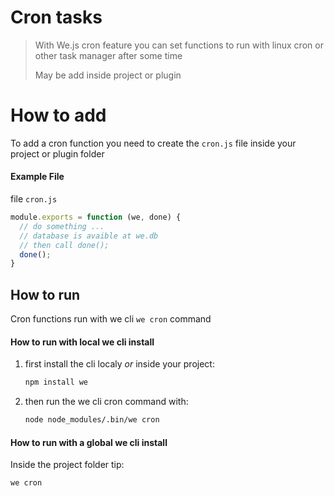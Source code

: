 # Cron tasks

> With We.js cron feature you can set functions to run with linux cron or other task manager after some time
> 
> May be add inside project or plugin

# How to add

To add a cron function you need to create the `cron.js` file inside your project or plugin folder

#### Example File

file `cron.js`
```js
module.exports = function (we, done) {
  // do something ...
  // database is avaible at we.db
  // then call done();
  done();
}
```

## How to run

Cron functions run with we cli `we cron` command

#### How to run with local we cli install

1. first install the cli localy *or* inside your project:

    ```sh
    npm install we
    ```

2. then run the we cli cron command with:
    ```sh
    node node_modules/.bin/we cron
    ```

#### How to run with a global we cli install

Inside the project folder tip:
```sh
we cron
```

